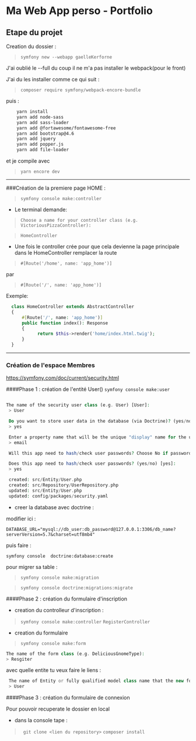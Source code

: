 # Ma Web App perso - Portfolio

  ## Etape du projet

Creation du dossier : 

>`` symfony new --webapp gaelleKerforne `` 

J'ai oublié le --full du coup il ne m'a pas installer le webpack(pour le front)

J'ai du les installer comme ce qui suit : 

>`` composer require symfony/webpack-encore-bundle ``

 puis : 

```txt
    yarn install
    yarn add node-sass
    yarn add sass-loader
    yarn add @fortawesome/fontawesome-free
    yarn add bootstrap@4.6
    yarn add jquery
    yarn add popper.js
    yarn add file-loader
```
et je compile avec 

>``yarn encore dev``

***************************************************************

###Création de la premiere page HOME :

>  ``symfony console make:controller``

- Le terminal demande:

>`` Choose a name for your controller class (e.g. VictoriousPizzaController): ``

>``HomeController``

  - Une fois le controller crée pour que cela devienne la page principale dans le HomeController remplacer la
  route 
  
>``#[Route('/home', name: 'app_home')]``

par 

>``#[Route('/', name: 'app_home')]``


Exemple:

```php
  class HomeController extends AbstractController 
  { 
      #[Route('/', name: 'app_home')]
      public function index(): Response 
      { 
            return $this->render('home/index.html.twig'); 
      } 
  }
  ```
***************************************************************

### Création de l'espace Membres

https://symfony.com/doc/current/security.html

####Phase 1 : création de l'entité User()
``symfony console make:user``

```php

The name of the security user class (e.g. User) [User]:
 > User

 Do you want to store user data in the database (via Doctrine)? (yes/no) [yes]:
 > yes

 Enter a property name that will be the unique "display" name for the user (e.g. email, username, uuid) [email]:
 > email

 Will this app need to hash/check user passwords? Choose No if passwords are not needed or will be checked/hashed by some other system (e.g. a single sign-on server).

 Does this app need to hash/check user passwords? (yes/no) [yes]:
 > yes

 created: src/Entity/User.php
 created: src/Repository/UserRepository.php
 updated: src/Entity/User.php
 updated: config/packages/security.yaml
```
  - creer la database avec doctrine : 

modifier ici :

``DATABASE_URL="mysql://db_user:db_password@127.0.0.1:3306/db_name?serverVersion=5.7&charset=utf8mb4"``

puis faire : 

``symfony console  doctrine:database:create``

pour migrer sa table :

>``symfony console make:migration``

>``symfony console doctrine:migrations:migrate``


####Phase 2 : création du formulaire d'inscription
  - creation du controlleur d'inscription :

>  ``symfony console make:controller``
> ``RegisterController``

  - creation du formulaire 
>``symfony console make:form``

 ```php
The name of the form class (e.g. DeliciousGnomeType):
 > Resgiter
``` 
avec quelle entite tu veux faire le liens :

```php 
 The name of Entity or fully qualified model class name that the new form will be bound to (empty for none):
 > User
```

####Phase 3 : création du formulaire de connexion


























































Pour pouvoir recuperate le dossier en local 
- dans la console tape :
>`` git clone <lien du repository>``
>``composer install``